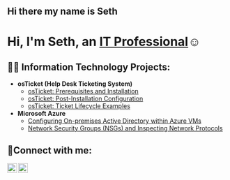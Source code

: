 ## Hi there my name is Seth
<h1>Hi, I'm Seth, an <a href="https://www.linkedin.com/in/seth-hager-468318b9?lipi=urn%3Ali%3Apage%3Ad_flagship3_profile_view_base_contact_details%3B1QNZWsL0Sb2KgZrNOn8IrQ%3D%3D">IT Professional</a>☺</h1>

<h2>👨‍💻 Information Technology Projects:</h2>

- <b>osTicket (Help Desk Ticketing System)</b>
  - [osTicket: Prerequisites and Installation](https://github.com/sicovit/osticket-prereqs)
  - [osTicket: Post-Installation Configuration](https://github.com/sicovit/post-install-config)
  - [osTicket: Ticket Lifecycle Examples](https://github.com/sicovit/ticket-lifecycle)
- <b>Microsoft Azure</b>
  - [Configuring On-premises Active Directory within Azure VMs](https://github.com/sicovit/configure-ad)
  - [Network Security Groups (NSGs) and Inspecting Network Protocols](https://github.com/sicovit/azure-network-protocols)

<h2>🤳Connect with me:</h2>

[<img align="left" alt="Josh | Twitter" width="22px" src="https://cdn.jsdelivr.net/npm/simple-icons@v3/icons/twitter.svg" />][twitter]
[<img align="left" alt="Josh | LinkedIn" width="22px" src="https://cdn.jsdelivr.net/npm/simple-icons@v3/icons/linkedin.svg" />][linkedin]


[twitter]: https://twitter.com/s_hager3
[linkedin]: https://linkedin.com/in/seth-hager-468318b9/

<!--
**sicovit/sicovit** is a ✨ _special_ ✨ repository because its `README.md` (this file) appears on your GitHub profile.

Here are some ideas to get you started:

- 🔭 I’m currently working on ...
- 🌱 I’m currently learning ...
- 👯 I’m looking to collaborate on ...
- 🤔 I’m looking for help with ...
- 💬 Ask me about ...
- 📫 How to reach me: ...
- 😄 Pronouns: ...
- ⚡ Fun fact: ...
-->
